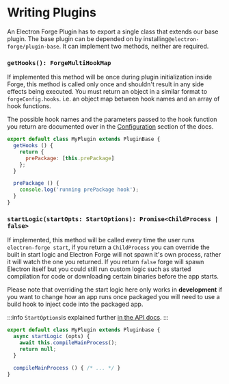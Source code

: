 # Writing Plugins

An Electron Forge Plugin has to export a single class that extends our base plugin. The base plugin can be depended on by installing`@electron-forge/plugin-base`. It can implement two methods, neither are required.

### `getHooks(): ForgeMultiHookMap`

If implemented this method will be once during plugin initialization inside Forge, this method is called only once and shouldn't result in any side effects being executed.  You must return an object in a similar format to `forgeConfig.hooks`.  i.e. an object map between hook names and an array of hook functions.

The possible hook names and the parameters passed to the hook function you return are documented over in the [Configuration](../../config/configuration.mdx) section of the docs.

```jsx
export default class MyPlugin extends PluginBase {
  getHooks () {
    return {
      prePackage: [this.prePackage]
    };
  }

  prePackage () {
    console.log('running prePackage hook');
  }
}
```

### `startLogic(startOpts: StartOptions): Promise<ChildProcess | false>`

If implemented, this method will be called every time the user runs `electron-forge start`, if you return a `ChildProcess` you can override the built in start logic and Electron Forge will not spawn it's own process, rather it will watch the one you returned. If you return `false` forge will spawn Electron itself but you could still run custom logic such as started compilation for code or downloading certain binaries before the app starts.

Please note that overriding the start logic here only works in **development** if you want to change how an app runs once packaged you will need to use a build hook to inject code into the packaged app.

:::info
`StartOptions`is explained further [in the API docs](https://js.electronforge.io/interfaces/\_electron\_forge\_shared\_types.StartOptions.html).
:::

```jsx
export default class MyPlugin extends Pluginbase {
  async startLogic (opts) {
    await this.compileMainProcess();
    return null;
  }

  compileMainProcess () { /* ... */ }
}
```
